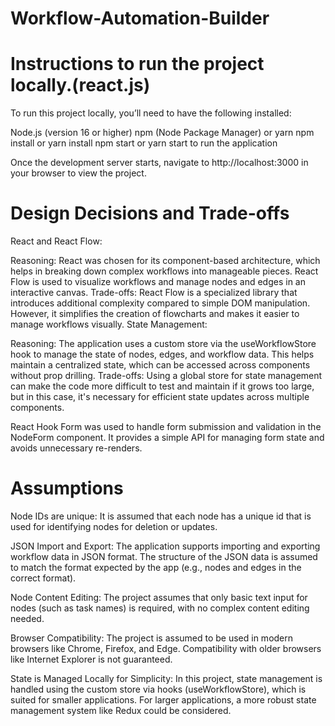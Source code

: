 # Workflow-Automation-Builder

 
# Instructions to run the project locally.(react.js)
 
 To run this project locally, you’ll need to have the following installed:

Node.js (version 16 or higher)
npm (Node Package Manager) or yarn
npm install or yarn install
npm start or yarn start to run the application

Once the development server starts, navigate to http://localhost:3000 in your browser to view the project.



# Design Decisions and Trade-offs
React and React Flow:

Reasoning: React was chosen for its component-based architecture, which helps in breaking down complex workflows into manageable pieces. React Flow is used to visualize workflows and manage nodes and edges in an interactive canvas.
Trade-offs: React Flow is a specialized library that introduces additional complexity compared to simple DOM manipulation. However, it simplifies the creation of flowcharts and makes it easier to manage workflows visually.
State Management:

Reasoning: The application uses a custom store via the useWorkflowStore hook to manage the state of nodes, edges, and workflow data. This helps maintain a centralized state, which can be accessed across components without prop drilling.
Trade-offs: Using a global store for state management can make the code more difficult to test and maintain if it grows too large, but in this case, it's necessary for efficient state updates across multiple components.

React Hook Form was used to handle form submission and validation in the NodeForm component. It provides a simple API for managing form state and avoids unnecessary re-renders.





# Assumptions

Node IDs are unique: It is assumed that each node has a unique id that is used for identifying nodes for deletion or updates.

JSON Import and Export: The application supports importing and exporting workflow data in JSON format. The structure of the JSON data is assumed to match the format expected by the app (e.g., nodes and edges in the correct format).

Node Content Editing: The project assumes that only basic text input for nodes (such as task names) is required, with no complex content editing needed.

Browser Compatibility: The project is assumed to be used in modern browsers like Chrome, Firefox, and Edge. Compatibility with older browsers like Internet Explorer is not guaranteed.

State is Managed Locally for Simplicity: In this project, state management is handled using the custom store via hooks (useWorkflowStore), which is suited for smaller applications. For larger applications, a more robust state management system like Redux could be considered.
